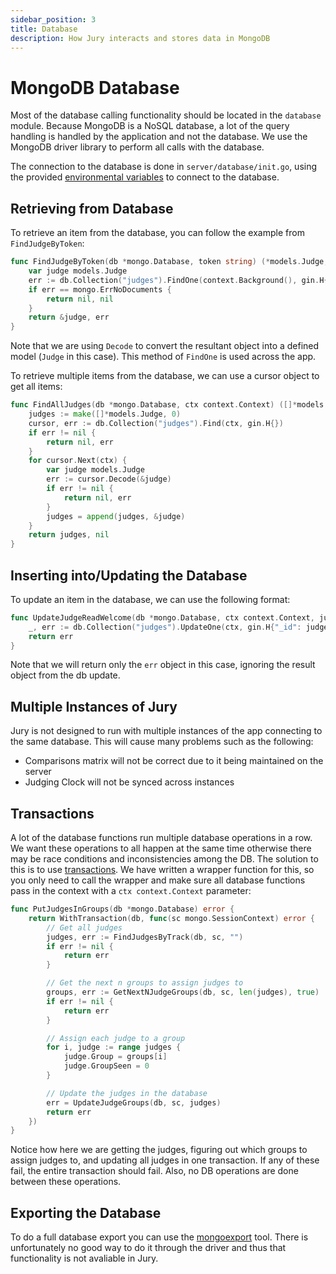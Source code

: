 ```yaml
---
sidebar_position: 3
title: Database
description: How Jury interacts and stores data in MongoDB
---
```


# MongoDB Database

Most of the database calling functionality should be located in the `database` module. Because MongoDB is a NoSQL database, a lot of the query handling is handled by the application and not the database. We use the MongoDB driver library to perform all calls with the database.

The connection to the database is done in `server/database/init.go`, using the provided [environmental variables](/docs/reference/envs) to connect to the database.

## Retrieving from Database

To retrieve an item from the database, you can follow the example from `FindJudgeByToken`:

```go
func FindJudgeByToken(db *mongo.Database, token string) (*models.Judge, error) {
	var judge models.Judge
	err := db.Collection("judges").FindOne(context.Background(), gin.H{"token": token}).Decode(&judge)
	if err == mongo.ErrNoDocuments {
		return nil, nil
	}
	return &judge, err
}
```

Note that we are using `Decode` to convert the resultant object into a defined model (`Judge` in this case). This method of `FindOne` is used across the app.

To retrieve multiple items from the database, we can use a cursor object to get all items:

```go
func FindAllJudges(db *mongo.Database, ctx context.Context) ([]*models.Judge, error) {
	judges := make([]*models.Judge, 0)
	cursor, err := db.Collection("judges").Find(ctx, gin.H{})
	if err != nil {
		return nil, err
	}
	for cursor.Next(ctx) {
		var judge models.Judge
		err := cursor.Decode(&judge)
		if err != nil {
			return nil, err
		}
		judges = append(judges, &judge)
	}
	return judges, nil
}
```

## Inserting into/Updating the Database

To update an item in the database, we can use the following format:

```go
func UpdateJudgeReadWelcome(db *mongo.Database, ctx context.Context, judgeId *primitive.ObjectID) error {
	_, err := db.Collection("judges").UpdateOne(ctx, gin.H{"_id": judgeId}, gin.H{"$set": gin.H{"read_welcome": true, "last_activity": util.Now()}})
	return err
}
```

Note that we will return only the `err` object in this case, ignoring the result object from the db update.

## Multiple Instances of Jury

Jury is not designed to run with multiple instances of the app connecting to the same database. This will cause many problems such as the following:

- Comparisons matrix will not be correct due to it being maintained on the server
- Judging Clock will not be synced across instances

## Transactions

A lot of the database functions run multiple database operations in a row. We want these operations to all happen at the same time otherwise there may be race conditions and inconsistencies among the DB. The solution to this is to use [transactions](https://www.mongodb.com/docs/manual/core/transactions/). We have written a wrapper function for this, so you only need to call the wrapper and make sure all database functions pass in the context with a `ctx context.Context` parameter:

```go
func PutJudgesInGroups(db *mongo.Database) error {
	return WithTransaction(db, func(sc mongo.SessionContext) error {
		// Get all judges
		judges, err := FindJudgesByTrack(db, sc, "")
		if err != nil {
			return err
		}

		// Get the next n groups to assign judges to
		groups, err := GetNextNJudgeGroups(db, sc, len(judges), true)
		if err != nil {
			return err
		}

		// Assign each judge to a group
		for i, judge := range judges {
			judge.Group = groups[i]
			judge.GroupSeen = 0
		}

		// Update the judges in the database
		err = UpdateJudgeGroups(db, sc, judges)
		return err
	})
}
```

Notice how here we are getting the judges, figuring out which groups to assign judges to, and updating all judges in one transaction. If any of these fail, the entire transaction should fail. Also, no DB operations are done between these operations.

## Exporting the Database

To do a full database export you can use the [mongoexport](https://www.mongodb.com/docs/database-tools/mongoexport/) tool. There is unfortunately no good way to do it through the driver and thus that functionality is not avaliable in Jury.
